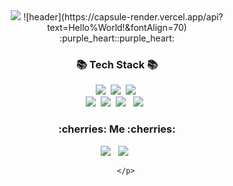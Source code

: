 <div align=center>
<img src="https://capsule-render.vercel.app/api?type=Waving&color=FFDAB9&height=200&section=header&text=HELLO%20&fontSize=80" />
         ![header](https://capsule-render.vercel.app/api?text=Hello%World!&fontAlign=70)
</div>

<div align=center>
:purple_heart::purple_heart:
</div>
<div align=center> 
         <h3>📚 Tech Stack 📚</h3>
         <p>
          <img src="https://img.shields.io/badge/Java-007396?style=flat-square&logo=Java&logoColor=white"/></a>&nbsp
          <img src="https://img.shields.io/badge/spring Boot-6DB33F?style=flat-square&logo=spring&logoColor=white"/></a>&nbsp  
          <img src="https://img.shields.io/badge/Oracle-F80000?style=flat-square&logo=Oracle&logoColor=white"/></a>&nbsp 
          <br>
          <img src="https://img.shields.io/badge/Javascript-ffb13b?style=flat-square&logo=javascript&logoColor=white"/></a>&nbsp 
          <img src="https://img.shields.io/badge/jQuery-0769AD?style=flat-square&logo=jQuery&logoColor=white"/></a>&nbsp 
          <img src="https://img.shields.io/badge/HTML5-E34F26?style=flat-square&logo=HTML5&logoColor=white"/></a> &nbsp
          <img src="https://img.shields.io/badge/CSS3-1572B6?style=flat-square&logo=CSS3&logoColor=white"/></a> &nbsp
        </p>
        <p>
         <h3>:cherries: Me :cherries:</h3>
         <img src="https://img.shields.io/badge/Notion-000000?style=flat-square&logo=Notion&logoColor=white"/></a> &nbsp
         <img src="https://img.shields.io/badge/GitHub-181717?style=flat-square&logo=GitHub&logoColor=white"/></a> &nbsp
        </p>
        <p>
         
        </p>
         
</div>




<!--
<a href="[1. 연결하고싶은 사이트 url]" target="_blank"><img src="https://img.shields.io/badge/[2. 등록하려는 이름]-[3. #을 뺀 나머지 색깔코드]?style=flat-square&logo=[4. 로고명(아이콘명)]&logoColor=white"/></a>

**jammmmin2/jammmmin2** is a ✨ _special_ ✨ repository because its `README.md` (this file) appears on your GitHub profile.

Here are some ideas to get you started:

- 🔭 I’m currently working on ...
- 🌱 I’m currently learning ...
- 👯 I’m looking to collaborate on ...
- 🤔 I’m looking for help with ...
- 💬 Ask me about ...
- 📫 How to reach me: ...
- 😄 Pronouns: ...
- ⚡ Fun fact: ...
-->
